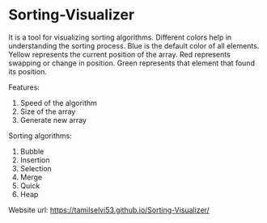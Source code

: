 # Sorting-Visualizer

It is a tool for visualizing sorting algorithms. 
Different colors help in understanding the sorting process.
Blue is the default color of all elements.
Yellow represents the current position of the array.
Red represents swapping or change in position.
Green represents that element that found its position.

Features:
1. Speed of the algorithm
2. Size of the array
3. Generate new array

Sorting algorithms:
1. Bubble
2. Insertion
3. Selection
4. Merge
5. Quick
6. Heap

Website url: https://tamilselvi53.github.io/Sorting-Visualizer/
